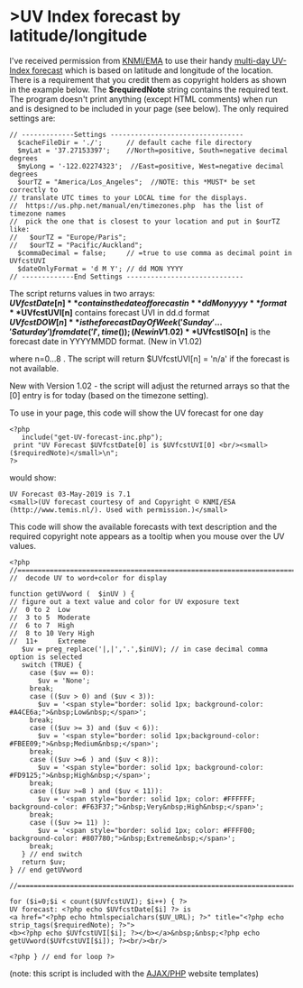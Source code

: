 # >UV Index forecast by latitude/longitude

I've received permission from [KNMI/EMA](http://www.knmi.nl/) to use their handy [multi-day UV-Index forecast](http://www.temis.nl/uvradiation/nrt/uvindex.php) which is based on latitude and longitude of the location. There is a requirement that you credit them as copyright holders as shown in the example below. The **$requiredNote** string contains the required text. The program doesn't print anything (except HTML comments) when run and is designed to be included in your page (see below). The only required settings are:

```
// -------------Settings ---------------------------------
  $cacheFileDir = './';      // default cache file directory
  $myLat = '37.27153397';    //North=positive, South=negative decimal degrees
  $myLong = '-122.02274323';  //East=positive, West=negative decimal degrees
  $ourTZ = "America/Los_Angeles";  //NOTE: this *MUST* be set correctly to
// translate UTC times to your LOCAL time for the displays.
//  https://us.php.net/manual/en/timezones.php  has the list of timezone names
//  pick the one that is closest to your location and put in $ourTZ like:
//   $ourTZ = "Europe/Paris";  
//   $ourTZ = "Pacific/Auckland";
  $commaDecimal = false;     // =true to use comma as decimal point in UVfcstUVI
  $dateOnlyFormat = 'd M Y'; // dd MON YYYY
// -------------End Settings -----------------------------
```
The script returns values in two arrays:  
**$UVfcstDate[n]** contains the date of forecast in **dd Mon yyyy** format  
**$UVfcstUVI[n]** contains forecast UVI in dd.d format  
**$UVfcstDOW[n]** is the forecast Day Of Week ('Sunday' ... 'Saturday') from date('l',time()); (New in V1.02)  
**$UVfcstISO[n]** is the forecast date in YYYYMMDD format. (New in V1.02)  

where n=0...8 . The script will return $UVfcstUVI[n] = 'n/a' if the forecast is not available.  

New with Version 1.02 - the script will adjust the returned arrays so that the [0] entry is for today (based on the timezone setting).  

To use in your page, this code will show the UV forecast for one day

```
<?php
   include("get-UV-forecast-inc.php");
 print "UV Forecast $UVfcstDate[0] is $UVfcstUVI[0] <br/><small>($requiredNote)</small>\n";
?>
```
would show:

```
UV Forecast 03-May-2019 is 7.1  
<small>(UV forecast courtesy of and Copyright © KNMI/ESA (http://www.temis.nl/). Used with permission.)</small>
```

This code will show the available forecasts with text description and the required copyright note appears as a tooltip when you mouse over the UV values.

```
<?php
//=========================================================================
//  decode UV to word+color for display

function getUVword (  $inUV ) {
// figure out a text value and color for UV exposure text
//  0 to 2  Low
//  3 to 5  Moderate
//  6 to 7  High
//  8 to 10 Very High
//  11+     Extreme
   $uv = preg_replace('|,|','.',$inUV); // in case decimal comma option is selected
   switch (TRUE) {
     case ($uv == 0):
       $uv = 'None';
     break;
     case (($uv > 0) and ($uv < 3)):
       $uv = '<span style="border: solid 1px; background-color: #A4CE6a;">&nbsp;Low&nbsp;</span>';
     break;
     case (($uv >= 3) and ($uv < 6)):
       $uv = '<span style="border: solid 1px;background-color: #FBEE09;">&nbsp;Medium&nbsp;</span>';
     break;
     case (($uv >=6 ) and ($uv < 8)):
       $uv = '<span style="border: solid 1px; background-color: #FD9125;">&nbsp;High&nbsp;</span>';
     break;
     case (($uv >=8 ) and ($uv < 11)):
       $uv = '<span style="border: solid 1px; color: #FFFFFF; background-color: #F63F37;">&nbsp;Very&nbsp;High&nbsp;</span>';
     break;
     case (($uv >= 11) ):
       $uv = '<span style="border: solid 1px; color: #FFFF00; background-color: #807780;">&nbsp;Extreme&nbsp;</span>';
     break;
   } // end switch
   return $uv;
} // end getUVword

//=========================================================================

for ($i=0;$i < count($UVfcstUVI); $i++) { ?>
UV forecast: <?php echo $UVfcstDate[$i] ?> is
<a href="<?php echo htmlspecialchars($UV_URL); ?>" title="<?php echo strip_tags($requiredNote); ?>">
<b><?php echo $UVfcstUVI[$i]; ?></b></a>&nbsp;&nbsp;<?php echo getUVword($UVfcstUVI[$i]); ?><br/><br/>

<?php } // end for loop ?>  
```

(note: this script is included with the [AJAX/PHP](https://saratoga-weather.org/wxtemplates/index.php) website templates)
